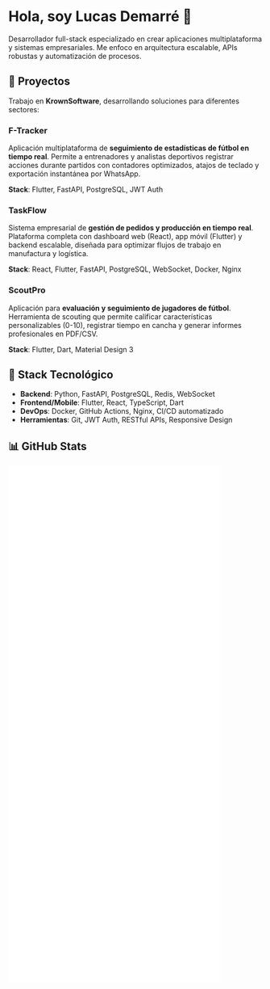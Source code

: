 # Hola, soy Lucas Demarré 👋

Desarrollador full-stack especializado en crear aplicaciones multiplataforma y sistemas empresariales. Me enfoco en arquitectura escalable, APIs robustas y automatización de procesos.

## 🚀 Proyectos

Trabajo en **KrownSoftware**, desarrollando soluciones para diferentes sectores:

### F-Tracker
Aplicación multiplataforma de **seguimiento de estadísticas de fútbol en tiempo real**. Permite a entrenadores y analistas deportivos registrar acciones durante partidos con contadores optimizados, atajos de teclado y exportación instantánea por WhatsApp.

**Stack**: Flutter, FastAPI, PostgreSQL, JWT Auth

### TaskFlow
Sistema empresarial de **gestión de pedidos y producción en tiempo real**. Plataforma completa con dashboard web (React), app móvil (Flutter) y backend escalable, diseñada para optimizar flujos de trabajo en manufactura y logística.

**Stack**: React, Flutter, FastAPI, PostgreSQL, WebSocket, Docker, Nginx

### ScoutPro
Aplicación para **evaluación y seguimiento de jugadores de fútbol**. Herramienta de scouting que permite calificar características personalizables (0-10), registrar tiempo en cancha y generar informes profesionales en PDF/CSV.

**Stack**: Flutter, Dart, Material Design 3

## 💼 Stack Tecnológico

- **Backend**: Python, FastAPI, PostgreSQL, Redis, WebSocket
- **Frontend/Mobile**: Flutter, React, TypeScript, Dart
- **DevOps**: Docker, GitHub Actions, Nginx, CI/CD automatizado
- **Herramientas**: Git, JWT Auth, RESTful APIs, Responsive Design

## 📊 GitHub Stats

![GitHub Metrics](./github-metrics.svg)
